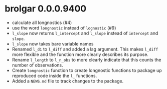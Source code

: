 # brolgar 0.0.0.9400

* calculate all longnostics (#4)
* use the word `longnostic` instead of `lognostic` (#9)
* `l_slope` now returns `l_intercept` and `l_slope` instead of `intercept` and `slope`.
* `l_slope` now takes bare variable names
* Renamed `l_d1` to `l_diff` and added a lag argument. This makes `l_diff` more flexible and the function more clearly describes its purpose.
* Rename `l_length` to `l_n_obs` to more clearly indicate that this counts the number of observations.
* Create `longnostic` function to create longnostic functions to package up 
 reproduced code inside the `l_` functions.
* Added a `NEWS.md` file to track changes to the package.
